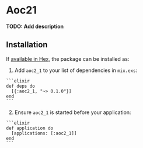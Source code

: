 # Aoc21

**TODO: Add description**

## Installation

If [available in Hex](https://hex.pm/docs/publish), the package can be installed as:

  1. Add `aoc2_1` to your list of dependencies in `mix.exs`:

    ```elixir
    def deps do
      [{:aoc2_1, "~> 0.1.0"}]
    end
    ```

  2. Ensure `aoc2_1` is started before your application:

    ```elixir
    def application do
      [applications: [:aoc2_1]]
    end
    ```

